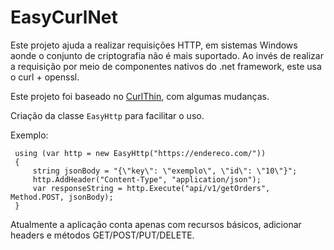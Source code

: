 ﻿# EasyCurlNet
Este projeto ajuda a realizar requisições HTTP, em sistemas Windows aonde o conjunto de criptografia não é mais suportado.
Ao invés de realizar a requisição por meio de componentes nativos do .net framework, este usa o curl + openssl.

Este projeto foi baseado no [CurlThin](https://github.com/stil/CurlThin), com algumas mudanças.

Criação da classe `EasyHttp` para facilitar o uso.

Exemplo:

     using (var http = new EasyHttp("https://endereco.com/"))
     {
         string jsonBody = "{\"key\": \"exemplo\", \"id\": \"10\"}";
         http.AddHeader("Content-Type", "application/json");
         var responseString = http.Execute("api/v1/getOrders", Method.POST, jsonBody);
     }
 
Atualmente a aplicação conta apenas com recursos básicos, adicionar headers e métodos GET/POST/PUT/DELETE.

